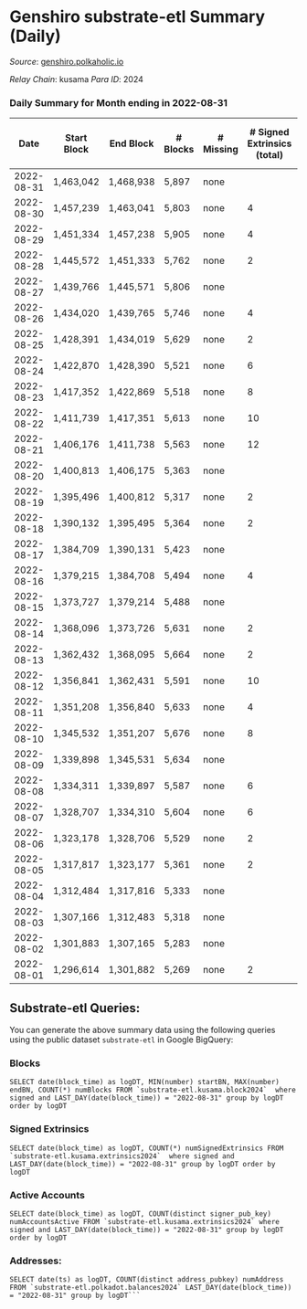 # Genshiro substrate-etl Summary (Daily)

_Source_: [genshiro.polkaholic.io](https://genshiro.polkaholic.io)

*Relay Chain*: kusama
*Para ID*: 2024



### Daily Summary for Month ending in 2022-08-31


| Date | Start Block | End Block | # Blocks | # Missing | # Signed Extrinsics (total) | # Active Accounts | # Addresses with Balances | # Events | # Transfers | # XCM Transfers In | # XCM Transfers Out |
| ---- | ----------- | --------- | -------- | --------- | --------------------------- | ----------------- | ------------------------- | -------- | ----------- | ------------------ | ------------------- |
| 2022-08-31 | 1,463,042 | 1,468,938 | 5,897 | none |  |  | 24 | 11,804 |   |   |   |
| 2022-08-30 | 1,457,239 | 1,463,041 | 5,803 | none | 4 | 2 | 24 | 11,637 |   | 1  |   |
| 2022-08-29 | 1,451,334 | 1,457,238 | 5,905 | none | 4 | 2 | 24 | 11,836 |   |   |   |
| 2022-08-28 | 1,445,572 | 1,451,333 | 5,762 | none | 2 | 2 | 24 | 11,546 |   | 1  |   |
| 2022-08-27 | 1,439,766 | 1,445,571 | 5,806 | none |  |  | 24 | 11,627 |   | 1  |   |
| 2022-08-26 | 1,434,020 | 1,439,765 | 5,746 | none | 4 | 2 | 24 | 11,522 |   | 1  |   |
| 2022-08-25 | 1,428,391 | 1,434,019 | 5,629 | none | 2 | 2 | 24 | 11,276 |   |   |   |
| 2022-08-24 | 1,422,870 | 1,428,390 | 5,521 | none | 6 | 2 | 24 | 11,075 |   |   |   |
| 2022-08-23 | 1,417,352 | 1,422,869 | 5,518 | none | 8 | 2 | 24 | 11,077 |   |   |   |
| 2022-08-22 | 1,411,739 | 1,417,351 | 5,613 | none | 10 | 2 | 24 | 11,276 |   |   |   |
| 2022-08-21 | 1,406,176 | 1,411,738 | 5,563 | none | 12 | 2 | 24 | 11,183 |   |   |   |
| 2022-08-20 | 1,400,813 | 1,406,175 | 5,363 | none |  |  | 24 | 10,735 |   |   |   |
| 2022-08-19 | 1,395,496 | 1,400,812 | 5,317 | none | 2 | 2 | 24 | 10,651 |   |   |   |
| 2022-08-18 | 1,390,132 | 1,395,495 | 5,364 | none | 2 | 2 | 24 | 10,755 |   | 2  |   |
| 2022-08-17 | 1,384,709 | 1,390,131 | 5,423 | none |  |  | 24 | 10,855 |   |   |   |
| 2022-08-16 | 1,379,215 | 1,384,708 | 5,494 | none | 4 | 2 | 24 | 11,023 |   | 2  |   |
| 2022-08-15 | 1,373,727 | 1,379,214 | 5,488 | none |  |  | 24 | 10,990 |   | 1  |   |
| 2022-08-14 | 1,368,096 | 1,373,726 | 5,631 | none | 2 | 2 | 24 | 11,284 |   | 1  |   |
| 2022-08-13 | 1,362,432 | 1,368,095 | 5,664 | none | 2 | 2 | 24 | 11,371 |   | 5  |   |
| 2022-08-12 | 1,356,841 | 1,362,431 | 5,591 | none | 10 | 2 | 24 | 11,231 |   |   |   |
| 2022-08-11 | 1,351,208 | 1,356,840 | 5,633 | none | 4 | 2 | 24 | 11,291 |   |   |   |
| 2022-08-10 | 1,345,532 | 1,351,207 | 5,676 | none | 8 | 2 | 24 | 11,394 |   |   |   |
| 2022-08-09 | 1,339,898 | 1,345,531 | 5,634 | none |  |  | 24 | 11,282 |   | 1  |   |
| 2022-08-08 | 1,334,311 | 1,339,897 | 5,587 | none | 6 | 2 | 24 | 11,208 |   |   |   |
| 2022-08-07 | 1,328,707 | 1,334,310 | 5,604 | none | 6 | 2 | 24 | 11,241 |   |   |   |
| 2022-08-06 | 1,323,178 | 1,328,706 | 5,529 | none | 2 | 2 | 24 | 11,085 |   | 2  |   |
| 2022-08-05 | 1,317,817 | 1,323,177 | 5,361 | none | 2 | 2 | 24 | 10,739 |   |   |   |
| 2022-08-04 | 1,312,484 | 1,317,816 | 5,333 | none |  |  | 24 | 10,675 |   |   |   |
| 2022-08-03 | 1,307,166 | 1,312,483 | 5,318 | none |  |  | 24 | 10,645 |   |   |   |
| 2022-08-02 | 1,301,883 | 1,307,165 | 5,283 | none |  |  | 24 | 10,585 |   | 2  |   |
| 2022-08-01 | 1,296,614 | 1,301,882 | 5,269 | none | 2 | 2 | 24 | 10,559 |   | 1  |   |

## Substrate-etl Queries:
You can generate the above summary data using the following queries using the public dataset `substrate-etl` in Google BigQuery:


### Blocks
```
SELECT date(block_time) as logDT, MIN(number) startBN, MAX(number) endBN, COUNT(*) numBlocks FROM `substrate-etl.kusama.block2024`  where signed and LAST_DAY(date(block_time)) = "2022-08-31" group by logDT order by logDT
```


### Signed Extrinsics
```
SELECT date(block_time) as logDT, COUNT(*) numSignedExtrinsics FROM `substrate-etl.kusama.extrinsics2024`  where signed and LAST_DAY(date(block_time)) = "2022-08-31" group by logDT order by logDT
```


### Active Accounts
```
SELECT date(block_time) as logDT, COUNT(distinct signer_pub_key) numAccountsActive FROM `substrate-etl.kusama.extrinsics2024` where signed and LAST_DAY(date(block_time)) = "2022-08-31" group by logDT order by logDT
```


### Addresses:
```
SELECT date(ts) as logDT, COUNT(distinct address_pubkey) numAddress FROM `substrate-etl.polkadot.balances2024` LAST_DAY(date(block_time)) = "2022-08-31" group by logDT```

